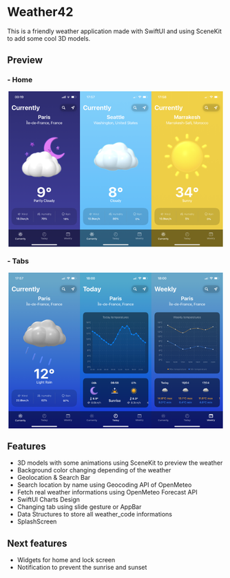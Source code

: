 # Weather42
This is a friendly weather application made with SwiftUI and using SceneKit to add some cool 3D models.

## Preview

### - Home
<div style="width: 100%; display: flex; justify-content: center; align-items: center;">
  <img src="/gitimages/IMG_3050.PNG" width="33%">
  <img src="/gitimages/IMG_3035.PNG" width="33%">
  <img src="/gitimages/IMG_3036.PNG" width="33%">
</div>

### - Tabs
<div style="width: 100%; display: flex; justify-content: center; align-items: center;">
  <img src="/gitimages/IMG_3034.PNG" width="33%">
  <img src="/gitimages/IMG_3037.PNG" width="33%">
  <img src="/gitimages/IMG_3038.PNG" width="33%">
</div>

## Features
- 3D models with some animations using SceneKit to preview the weather
- Background color changing depending of the weather
- Geolocation & Search Bar
- Search location by name using Geocoding API of OpenMeteo
- Fetch real weather informations using OpenMeteo Forecast API
- SwiftUI Charts Design
- Changing tab using slide gesture or AppBar
- Data Structures to store all weather_code informations
- SplashScreen

## Next features
- Widgets for home and lock screen
- Notification to prevent the sunrise and sunset
